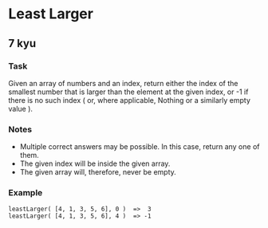 # Least Larger
## 7 kyu

### Task

Given an array of numbers and an index, return either the index of the smallest number that is larger than the element at the given index, or -1 if there is no such index ( or, where applicable, Nothing or a similarly empty value ).

### Notes

- Multiple correct answers may be possible. In this case, return any one of them.
- The given index will be inside the given array.
- The given array will, therefore, never be empty.

### Example
```
leastLarger( [4, 1, 3, 5, 6], 0 )  =>  3
leastLarger( [4, 1, 3, 5, 6], 4 )  => -1
```
